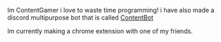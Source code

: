 Im ContentGamer i love to waste time programming! i have also made a discord multipurpose bot that is called [ContentBot](https://top.gg/bot/1094270093774573659)

Im currently making a chrome extension with one of my friends.

